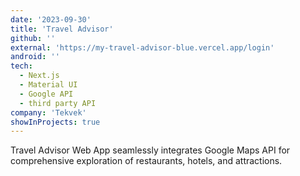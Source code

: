 ```yaml
---
date: '2023-09-30'
title: 'Travel Advisor'
github: ''
external: 'https://my-travel-advisor-blue.vercel.app/login'
android: ''
tech:
  - Next.js
  - Material UI
  - Google API
  - third party API
company: 'Tekvek'
showInProjects: true
---
```


Travel Advisor Web App seamlessly integrates Google Maps API for comprehensive exploration of restaurants, hotels, and attractions.
